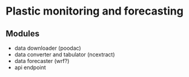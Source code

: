 # Plastic monitoring and forecasting

## Modules

- data downloader (poodac)
- data converter and tabulator (ncextract)
- data forecaster (wrf?)
- api endpoint
